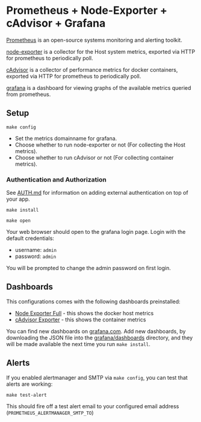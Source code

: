 # Prometheus + Node-Exporter + cAdvisor + Grafana

[Prometheus](https://prometheus.io/docs/introduction/overview/) is an
open-source systems monitoring and alerting toolkit.

[node-exporter](https://github.com/prometheus/node_exporter) is a
collector for the Host system metrics, exported via HTTP for
prometheus to periodically poll.

[cAdvisor](https://github.com/google/cadvisor) is a collector of
performance metrics for docker containers, exported via HTTP for
prometheus to periodically poll.

[grafana](https://github.com/grafana/grafana) is a dashboard for
viewing graphs of the available metrics queried from prometheus.

## Setup

```
make config
```

* Set the metrics domainname for grafana.
* Choose whether to run node-exporter or not (For collecting the Host metrics).
* Choose whether to run cAdvisor or not (For collecting container metrics).

### Authentication and Authorization

See [AUTH.md](../AUTH.md) for information on adding external authentication on
top of your app.

```
make install
```

```
make open
```

Your web browser should open to the grafana login page. Login with the default credentials:

 * username: `admin`
 * password: `admin`

You will be prompted to change the admin password on first login.

## Dashboards

This configurations comes with the following dashboards preinstalled:

 * [Node Exporter Full](https://grafana.com/grafana/dashboards/1860-node-exporter-full/) - this shows the docker host metrics
 * [cAdvisor Exporter](https://grafana.com/grafana/dashboards/14282-cadvisor-exporter/) - this shows the container metrics

You can find new dashboards on
[grafana.com](https://grafana.com/grafana/dashboards/). Add new
dashboards, by downloading the JSON file into the
[grafana/dashboards](grafana/dashboards) directory, and they will be
made available the next time you run `make install`.

## Alerts

If you enabled alertmanager and SMTP via `make config`, you can test that alerts are working:

```
make test-alert
```

This should fire off a test alert email to your configured email
address (`PROMETHEUS_ALERTMANAGER_SMTP_TO`)
